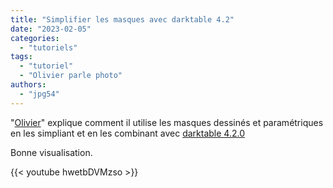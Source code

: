 ```yaml
---
title: "Simplifier les masques avec darktable 4.2"
date: "2023-02-05"
categories:
  - "tutoriels"
tags:
  - "tutoriel"
  - "Olivier parle photo"
authors:
  - "jpg54"  
---
```

"[Olivier](https://www.youtube.com/@olivierparlephoto)" explique comment il utilise les masques dessinés et paramétriques en les simpliant et en les combinant
avec [darktable 4.2.0](/posts/2022/12/notes-version-4.2/)

Bonne visualisation.

{{< youtube hwetbDVMzso >}}

